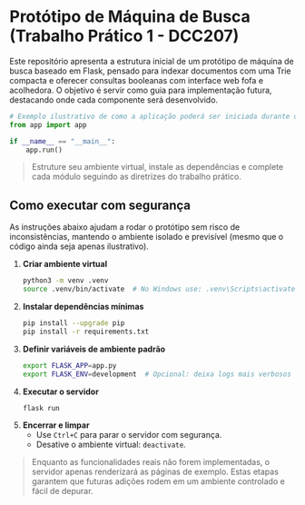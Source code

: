 # Protótipo de Máquina de Busca (Trabalho Prático 1 - DCC207)

Este repositório apresenta a estrutura inicial de um protótipo de máquina de busca baseado em Flask, pensado para indexar documentos com uma Trie compacta e oferecer consultas booleanas com interface web fofa e acolhedora. O objetivo é servir como guia para implementação futura, destacando onde cada componente será desenvolvido.

```python
# Exemplo ilustrativo de como a aplicação poderá ser iniciada durante o desenvolvimento.
from app import app

if __name__ == "__main__":
    app.run()
```

> Estruture seu ambiente virtual, instale as dependências e complete cada módulo seguindo as diretrizes do trabalho prático.

## Como executar com segurança

As instruções abaixo ajudam a rodar o protótipo sem risco de inconsistências, mantendo o ambiente isolado e previsível (mesmo que o código ainda seja apenas ilustrativo).

1. **Criar ambiente virtual**
   ```bash
   python3 -m venv .venv
   source .venv/bin/activate  # No Windows use: .venv\Scripts\activate
   ```
2. **Instalar dependências mínimas**
   ```bash
   pip install --upgrade pip
   pip install -r requirements.txt
   ```
3. **Definir variáveis de ambiente padrão**
   ```bash
   export FLASK_APP=app.py
   export FLASK_ENV=development  # Opcional: deixa logs mais verbosos
   ```
4. **Executar o servidor**
   ```bash
   flask run
   ```
5. **Encerrar e limpar**
   - Use `Ctrl+C` para parar o servidor com segurança.
   - Desative o ambiente virtual: `deactivate`.

> Enquanto as funcionalidades reais não forem implementadas, o servidor apenas renderizará as páginas de exemplo. Estas etapas garantem que futuras adições rodem em um ambiente controlado e fácil de depurar.
